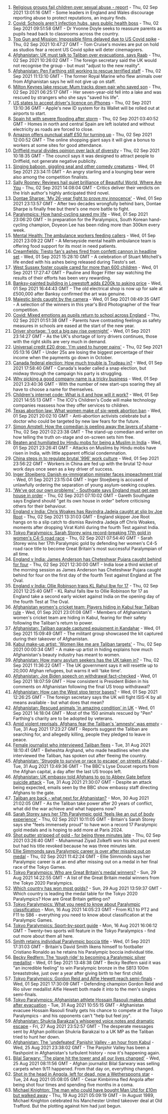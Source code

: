 1. [Religious groups fail children over sexual abuse - report](https://www.bbc.co.uk/news/uk-58420270?at_medium=RSS&at_campaign=KARANGA) - Thu, 02 Sep 2021 13:01:16 GMT - Some leaders in England and Wales discourage reporting abuse to protect reputations, an inquiry finds.
2. [Covid: Schools aren't infection hubs, says public health boss](https://www.bbc.co.uk/news/uk-58418767?at_medium=RSS&at_campaign=KARANGA) - Thu, 02 Sep 2021 09:51:58 GMT - Dr Yvonne Doyle seeks to reassure parents as pupils head back to classrooms across the country.
3. [Top Gun and Mission: Impossible films delayed due to US Covid spike](https://www.bbc.co.uk/news/entertainment-arts-58419680?at_medium=RSS&at_campaign=KARANGA) - Thu, 02 Sep 2021 10:47:27 GMT - Tom Cruise's movies are put on hold as studios fear a recent US Covid spike will deter cinemagoers.
4. [Afghanistan: UK must talk to Taliban over evacuations, says Raab](https://www.bbc.co.uk/news/uk-58417078?at_medium=RSS&at_campaign=KARANGA) - Thu, 02 Sep 2021 10:26:02 GMT - The foreign secretary said the UK would not recognise the group - but must "adjust to the new reality".
5. [Afghanistan: Pen Farthing still working to rescue terrified staff](https://www.bbc.co.uk/news/uk-england-essex-58420839?at_medium=RSS&at_campaign=KARANGA) - Thu, 02 Sep 2021 11:13:10 GMT - The former Royal Marine who flew animals over from Afghanistan says he will not give up on staff.
6. [Milton Keynes lake rescue: Mum tracks down pair who saved son](https://www.bbc.co.uk/news/uk-england-beds-bucks-herts-58320026?at_medium=RSS&at_campaign=KARANGA) - Thu, 02 Sep 2021 06:25:17 GMT - Her seven-year-old fell into a lake and was rescued by strangers who she says "saved his life".
7. [US states to accept driver's licence on iPhones](https://www.bbc.co.uk/news/technology-58422469?at_medium=RSS&at_campaign=KARANGA) - Thu, 02 Sep 2021 13:10:36 GMT - Apple's new ID system for its Wallet will be rolled out at airports to start.
8. [Spain hit with severe flooding after storm](https://www.bbc.co.uk/news/world-europe-58417789?at_medium=RSS&at_campaign=KARANGA) - Thu, 02 Sep 2021 03:40:52 GMT - Homes in north and central Spain are left isolated and without electricity as roads are forced to close.
9. [Amazon offers punctual staff £50 for turning up](https://www.bbc.co.uk/news/business-58414875?at_medium=RSS&at_campaign=KARANGA) - Thu, 02 Sep 2021 12:00:52 GMT - The online shopping giant says it will give a bonus to workers at some sites for good attendance.
10. [Driffield mural divides opinion over lack of diversity](https://www.bbc.co.uk/news/uk-england-humber-58419692?at_medium=RSS&at_campaign=KARANGA) - Thu, 02 Sep 2021 10:18:35 GMT - The council says it was designed to attract people to Driffield, not generate negative publicity.
11. [Singing baboon, giggling seal and other comedy creatures](https://www.bbc.co.uk/news/in-pictures-58402306?at_medium=RSS&at_campaign=KARANGA) - Wed, 01 Sep 2021 23:34:11 GMT - An angry starling and a lounging bear were also among the competition finalists.
12. [Sally Rooney: Reviews hail quiet brilliance of Beautiful World, Where Are You](https://www.bbc.co.uk/news/entertainment-arts-58423253?at_medium=RSS&at_campaign=KARANGA) - Thu, 02 Sep 2021 14:08:04 GMT - Critics deliver their verdicts on the Irish author's highly anticipated third novel.
13. [Dontae Sharpe: 'My 26-year fight to prove my innocence'](https://www.bbc.co.uk/news/world-us-canada-58413322?at_medium=RSS&at_campaign=KARANGA) - Wed, 01 Sep 2021 23:13:57 GMT - After two decades wrongfully behind bars, Dontae Sharpe is finally free but there's one more battle to fight.
14. [Paralympics: How hand-cycling saved my life](https://www.bbc.co.uk/news/disability-58411394?at_medium=RSS&at_campaign=KARANGA) - Wed, 01 Sep 2021 23:06:20 GMT - In preparation for the Paralympics, South Korean hand-cycling champion, Doyeon Lee has been riding more than 300km every week.
15. [Mental Health: The ambulance workers feeding callers](https://www.bbc.co.uk/news/stories-58412481?at_medium=RSS&at_campaign=KARANGA) - Wed, 01 Sep 2021 23:09:22 GMT - A Merseyside mental health ambulance team is offering food support for its most in need patients.
16. [Creamfields: Tiesto fan's ashes fired from confetti cannon in headline set](https://www.bbc.co.uk/news/uk-england-merseyside-58409876?at_medium=RSS&at_campaign=KARANGA) - Wed, 01 Sep 2021 15:28:10 GMT - A celebration of Stuart Mitchell's life ended with his ashes being released during Tiesto's set.
17. [West Sussex foster couple cared for more than 600 children](https://www.bbc.co.uk/news/uk-england-sussex-58412812?at_medium=RSS&at_campaign=KARANGA) - Wed, 01 Sep 2021 17:27:47 GMT - Pauline and Roger Fitter say watching the results of their efforts has been very rewarding.
18. [Banksy-painted building in Lowestoft adds £200k to asking price](https://www.bbc.co.uk/news/uk-england-suffolk-58412561?at_medium=RSS&at_campaign=KARANGA) - Wed, 01 Sep 2021 16:44:43 GMT - The old electrical shop is now up for sale at £500,000 after Banksy confirmed the art was genuine.
19. [Majestic birds caught by the camera](https://www.bbc.co.uk/news/in-pictures-58396228?at_medium=RSS&at_campaign=KARANGA) - Wed, 01 Sep 2021 08:49:35 GMT - A selection of the winners in this year's Bird Photographer of the Year competition.
20. [Covid: Mixed emotions as pupils return to school across England](https://www.bbc.co.uk/news/education-58394420?at_medium=RSS&at_campaign=KARANGA) - Thu, 02 Sep 2021 01:51:38 GMT - Parents have contrasting feelings as safety measures in schools are eased at the start of the new year.
21. [Driver shortage: 'I got a big pay rise overnight'](https://www.bbc.co.uk/news/business-58394903?at_medium=RSS&at_campaign=KARANGA) - Wed, 01 Sep 2021 23:14:27 GMT - As the UK's shortage of lorry drivers continues, those with the right skills are very much in demand.
22. [Universal credit £20 drop: 'I'm used to hunger pains'](https://www.bbc.co.uk/news/newsbeat-58186978?at_medium=RSS&at_campaign=KARANGA) - Thu, 02 Sep 2021 05:13:16 GMT - Under 25s are losing the biggest percentage of their income when the payments go down in October.
23. [Canada federal election: How much trouble is Trudeau in?](https://www.bbc.co.uk/news/world-us-canada-58389802?at_medium=RSS&at_campaign=KARANGA) - Wed, 01 Sep 2021 17:58:40 GMT - Canada's leader called a snap election, but midway through the campaign his party is struggling.
24. [Why picking a good company name is a tricky business](https://www.bbc.co.uk/news/business-58395924?at_medium=RSS&at_campaign=KARANGA) - Wed, 01 Sep 2021 23:40:36 GMT - With the number of new start-ups soaring they all have to choose a name for themselves.
25. [Children's internet code: What is it and how will it work?](https://www.bbc.co.uk/news/technology-58396004?at_medium=RSS&at_campaign=KARANGA) - Wed, 01 Sep 2021 14:55:13 GMT - The ICO's Children's Code will make technology companies reassess how they offer services to children.
26. [Texas abortion law: What women make of six-week abortion ban](https://www.bbc.co.uk/news/world-us-canada-58416037?at_medium=RSS&at_campaign=KARANGA) - Wed, 01 Sep 2021 20:02:10 GMT - Anti-abortion activists celebrate but a doctor who could be targeted by new law fears for the future.
27. [Simon Amstell: How the comedian is peeling away the layers of shame](https://www.bbc.co.uk/news/entertainment-arts-58228429?at_medium=RSS&at_campaign=KARANGA) - Thu, 02 Sep 2021 02:23:38 GMT - The stand-up comedian and writer on how telling the truth on-stage and on-screen sets him free.
28. [Beaten and humiliated by Hindu mobs for being a Muslim in India](https://www.bbc.co.uk/news/world-asia-india-58406194?at_medium=RSS&at_campaign=KARANGA) - Wed, 01 Sep 2021 23:26:41 GMT - Attacks on Muslims by Hindu mobs have risen in India, with little apparent official condemnation.
29. [China steps in to regulate brutal '996' work culture](https://www.bbc.co.uk/news/world-asia-china-58381538?at_medium=RSS&at_campaign=KARANGA) - Wed, 01 Sep 2021 23:56:22 GMT - Workers in China are fed up with the brutal 12-hour work days once seen as a key driver of success.
30. [Inger Stoejberg: Danish ex-immigration minister faces impeachment trial](https://www.bbc.co.uk/news/world-europe-58408471?at_medium=RSS&at_campaign=KARANGA) - Wed, 01 Sep 2021 23:15:04 GMT - Inger Stoejberg is accused of unlawfully ordering the separation of young asylum-seeking couples.
31. ['We've got our own problems' - Southgate says England must get own house in order](https://www.bbc.co.uk/sport/football/58418699?at_medium=RSS&at_campaign=KARANGA) - Thu, 02 Sep 2021 07:10:02 GMT - Gareth Southgate says England should "get its own house in order" before criticising others for their behaviour.
32. [England v India: Chris Woakes has Ravindra Jadeja caught at slip by Joe Root](https://www.bbc.co.uk/sport/av/cricket/58421842?at_medium=RSS&at_campaign=KARANGA) - Thu, 02 Sep 2021 13:31:03 GMT - England skipper Joe Root hangs on to a slip catch to dismiss Ravindra Jadeja off Chris Woakes, moments after dropping Virat Kohli during the fourth Test against India.
33. [Tokyo Paralympics: Sarah Storey wins record-breaking 17th gold in women's C4-5 road race](https://www.bbc.co.uk/sport/av/disability-sport/58419399?at_medium=RSS&at_campaign=KARANGA) - Thu, 02 Sep 2021 07:54:40 GMT - Sarah Storey wins her 17th Paralympic gold by defending her women's C4-5 road race title to become Great Britain's most successful Paralympian of all time.
34. [England v India: James Anderson has Cheteshwar Pujara caught behind for four](https://www.bbc.co.uk/sport/av/cricket/58421839?at_medium=RSS&at_campaign=KARANGA) - Thu, 02 Sep 2021 12:30:00 GMT - India lose a third wicket of the morning session as James Anderson has Cheteshwar Pujara caught behind for four on the first day of the fourth Test against England at The Oval.
35. [England v India: Ollie Robinson traps KL Rahul lbw for 17](https://www.bbc.co.uk/sport/av/cricket/58421835?at_medium=RSS&at_campaign=KARANGA) - Thu, 02 Sep 2021 12:25:40 GMT - KL Rahul falls lbw to Ollie Robinson for 17 as England take a second early wicket against India on the opening day of the fourth Test at The Oval.
36. [Afghanistan women's cricket team: Players hiding in Kabul fear Taliban rule](https://www.bbc.co.uk/sport/cricket/58396310?at_medium=RSS&at_campaign=KARANGA) - Wed, 01 Sep 2021 23:01:08 GMT - Members of Afghanistan's women's cricket team are hiding in Kabul, fearing for their safety following the Taliban's return to power.
37. [Afghanistan: Taliban parade captured equipment in Kandahar](https://www.bbc.co.uk/news/world-asia-58413817?at_medium=RSS&at_campaign=KARANGA) - Wed, 01 Sep 2021 15:09:49 GMT - The militant group showcased the kit captured during their takeover of Afghanistan.
38. [Kabul make-up artist: 'Women like me are Taliban targets'](https://www.bbc.co.uk/news/stories-58388333?at_medium=RSS&at_campaign=KARANGA) - Thu, 02 Sep 2021 00:00:34 GMT - A make-up artist in hiding explains how much Afghanistan's beauty industry has meant to women.
39. [Afghanistan: How many asylum seekers has the UK taken in?](https://www.bbc.co.uk/news/uk-58245684?at_medium=RSS&at_campaign=KARANGA) - Thu, 02 Sep 2021 11:36:22 GMT - The UK government says it will resettle up to 20,000 Afghan refugees, but warns it will 'take time'.
40. [Afghanistan: Joe Biden speech on withdrawal fact-checked](https://www.bbc.co.uk/news/58412530?at_medium=RSS&at_campaign=KARANGA) - Wed, 01 Sep 2021 18:07:59 GMT - How consistent is President Biden in his comments on Afghanistan following the final US troop withdrawal?
41. [Afghanistan: How can the West stop terror bases?](https://www.bbc.co.uk/news/uk-58395371?at_medium=RSS&at_campaign=KARANGA) - Wed, 01 Sep 2021 12:26:25 GMT - The foreign secretary says the UK will fight ISIS-K by all means available - but what does that mean?
42. [Afghanistan: Rescued animals 'in amazing condition' in UK](https://www.bbc.co.uk/news/uk-england-essex-58409613?at_medium=RSS&at_campaign=KARANGA) - Wed, 01 Sep 2021 14:18:04 GMT - Most of the 150 animals rescued by "Pen" Farthing's charity are to be adopted by veterans.
43. [Amid violent reprisals, Afghans fear the Taliban's 'amnesty' was empty](https://www.bbc.co.uk/news/world-asia-58395954?at_medium=RSS&at_campaign=KARANGA) - Tue, 31 Aug 2021 17:23:27 GMT - Reports suggest the Taliban are searching for, and allegedly killing, people they pledged to leave in peace.
44. [Female journalist who interviewed Taliban flees](https://www.bbc.co.uk/news/world-58401364?at_medium=RSS&at_campaign=KARANGA) - Tue, 31 Aug 2021 18:10:41 GMT - Beheshta Arghand, who made headlines when she interviewed the Taliban, has spoken out after fleeing the country.
45. [Afghanistan: 'Struggle to survive or race to escape' on streets of Kabul](https://www.bbc.co.uk/news/world-asia-58393245?at_medium=RSS&at_campaign=KARANGA) - Tue, 31 Aug 2021 13:49:36 GMT - The BBC's Lyse Doucet reports from the Afghan capital, a day after the last US troops left.
46. [Afghanistan: UK embassy told Afghans to go to Abbey Gate before suicide attack](https://www.bbc.co.uk/news/uk-58403047?at_medium=RSS&at_campaign=KARANGA) - Tue, 31 Aug 2021 21:30:07 GMT - Despite an attack being expected, emails seen by the BBC show embassy staff directing Afghans to the gate.
47. [Taliban are back - what next for Afghanistan?](https://www.bbc.co.uk/news/world-asia-49192495?at_medium=RSS&at_campaign=KARANGA) - Mon, 30 Aug 2021 21:02:05 GMT - As the Taliban take power after 20 years of conflict, what did the war achieve and what happens now?
48. [Sarah Storey says her 17th Paralympic gold 'feels like an out of body experience'](https://www.bbc.co.uk/sport/disability-sport/58418157?at_medium=RSS&at_campaign=KARANGA) - Thu, 02 Sep 2021 10:11:05 GMT - Britain's Sarah Storey says she "feels immensely proud" to have won a record 17 Paralympic gold medals and is hoping to add more at Paris 2024.
49. [Shot putter stripped of gold - for being three minutes late](https://www.bbc.co.uk/news/world-asia-58405211?at_medium=RSS&at_campaign=KARANGA) - Thu, 02 Sep 2021 03:26:40 GMT - Muhammad Ziyad Zolkefli won his shot put event but had his title revoked because he was three minutes late.
50. [Ellie Simmonds says Paralympic career is over after missing out on medal](https://www.bbc.co.uk/sport/disability-sport/58419571?at_medium=RSS&at_campaign=KARANGA) - Thu, 02 Sep 2021 11:42:24 GMT - Ellie Simmonds says her Paralympic career is at an end after missing out on a medal in her final race of the Tokyo Games.
51. [Tokyo Paralympics: Who are Great Britain's medal winners?](https://www.bbc.co.uk/sport/disability-sport/58267875?at_medium=RSS&at_campaign=KARANGA) - Sun, 29 Aug 2021 14:22:55 GMT - A list of the Great Britain medal winners from the Tokyo 2020 Paralympics.
52. [Which country has won most golds?](https://www.bbc.co.uk/sport/disability-sport/58267874?at_medium=RSS&at_campaign=KARANGA) - Sun, 29 Aug 2021 13:59:37 GMT - Which country is leading the medal table for the Tokyo 2020 Paralympics? How are Great Britain getting on?
53. [Tokyo Paralympics: What you need to know about Paralympic classification](https://www.bbc.co.uk/sport/disability-sport/57396986?at_medium=RSS&at_campaign=KARANGA) - Mon, 16 Aug 2021 14:05:23 GMT - From KL1 to PT2 and F11 to SB6 - everything you need to know about classification at the Paralympic Games.
54. [Tokyo Paralympics: Sport-by-sport guide](https://www.bbc.co.uk/sport/disability-sport/58228171?at_medium=RSS&at_campaign=KARANGA) - Mon, 16 Aug 2021 16:06:12 GMT - Twenty-two sports will feature in the Tokyo Paralympics - find out more about them all here.
55. [Smith retains individual Paralympic boccia title](https://www.bbc.co.uk/sport/disability-sport/58405624?at_medium=RSS&at_campaign=KARANGA) - Wed, 01 Sep 2021 17:31:03 GMT - Britain's David Smith likens himself to footballer Cristiano Ronaldo as he retains his Paralympic boccia individual title.
56. [Becky Redfern: The 'tough ride' to becoming a Paralympic silver medallist](https://www.bbc.co.uk/sport/disability-sport/58411534?at_medium=RSS&at_campaign=KARANGA) - Wed, 01 Sep 2021 13:48:38 GMT - Becky Redfern said it was "an incredible feeling" to win Paralympic bronze in the SB13 100m breaststroke, just over a year after giving birth to her first child.
57. [Tokyo Paralympics: Gordon Reid and Alfie Hewett reach semi-finals](https://www.bbc.co.uk/sport/disability-sport/58405628?at_medium=RSS&at_campaign=KARANGA) - Wed, 01 Sep 2021 17:30:09 GMT - Defending champion Gordon Reid and Rio silver medallist Alfie Hewett both made it into to the men's singles semi-finals.
58. [Tokyo Paralympics: Afghanistan athlete Hossain Rasouli makes debut after evacuation](https://www.bbc.co.uk/sport/disability-sport/58394964?at_medium=RSS&at_campaign=KARANGA) - Tue, 31 Aug 2021 10:55:15 GMT - Afghanistan evacuee Hossain Rasouli finally gets his chance to compete at the Tokyo Paralympics - and his opponents can't "help but feel joy".
59. [Afghanistan: Shukria Barakzai's whispered voice notes and dramatic escape](https://www.bbc.co.uk/news/world-asia-58345901?at_medium=RSS&at_campaign=KARANGA) - Fri, 27 Aug 2021 23:52:57 GMT - The desperate messages sent by Afghan politician Shukria Barakzai to a UK MP as the Taliban tried to hunt her down.
60. [Afghanistan: The 'undefeated' Panjshir Valley - an hour from Kabul](https://www.bbc.co.uk/news/world-asia-58329527?at_medium=RSS&at_campaign=KARANGA) - Wed, 25 Aug 2021 23:38:02 GMT - The Panjshir Valley has been a flashpoint in Afghanistan's turbulent history - now it's happening again.
61. [Bilal Sarwary: 'The plane hit the tower and all our lives changed'](https://www.bbc.co.uk/news/world-south-asia-58071592?at_medium=RSS&at_campaign=KARANGA) - Wed, 25 Aug 2021 08:11:56 GMT - Afghan journalist Bilal Sarwary was selling carpets when 9/11 happened. From that day on, everything changed.
62. [Shot in the head in Angola, left for dead, now a Wetherspoons star](https://www.bbc.co.uk/news/uk-58266180?at_medium=RSS&at_campaign=KARANGA) - Tue, 24 Aug 2021 05:08:05 GMT - Cesar Kimbirima fled Angola after being shot four times and spending five months in a coma.
63. [Michael Knighton: The man who could have bought Man Utd for £10m but walked away](https://www.bbc.co.uk/sport/football/58233755?at_medium=RSS&at_campaign=KARANGA) - Thu, 19 Aug 2021 05:09:19 GMT - In August 1989, Michael Knighton celebrated his Manchester United takeover deal at Old Trafford. But the plotting against him had just begun.
